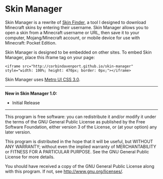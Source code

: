 Skin Manager
================
Skin Manager is a rewrite of [Skin Finder](http://www.poweredbyredstone.net/?p=1748), a tool I designed to download Minecraft skins by entering their username. Skin Manager allows you to open a skin from a Minecraft username or URL, then save it to your computer, Mojang/Minecraft account, or mobile device for use with Minecraft: Pocket Edition.

Skin Manager is designed to be embedded on other sites. To embed Skin Manager, place this iframe tag on your page:

```
<iframe src="http://corbindavenport.github.io/skin-manager" style="width: 100%; height: 470px; border: 0px;"></iframe>
```

Skin Manager uses [Metro UI CSS 3.0](http://metroui.org.ua).

---------------------------------------------------------
__New in Skin Manager 1.0:__
* Initial Release

---------------------------------------------------------

This program is free software: you can redistribute it and/or modify
it under the terms of the GNU General Public License as published by
the Free Software Foundation, either version 3 of the License, or
(at your option) any later version.

This program is distributed in the hope that it will be useful,
but WITHOUT ANY WARRANTY; without even the implied warranty of
MERCHANTABILITY or FITNESS FOR A PARTICULAR PURPOSE.  See the
GNU General Public License for more details.

You should have received a copy of the GNU General Public License
along with this program.  If not, see <http://www.gnu.org/licenses/>.

